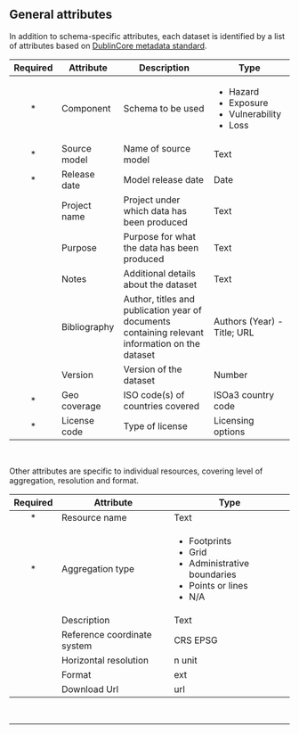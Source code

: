 ## General attributes

In addition to schema-specific attributes, each dataset is identified by a list of attributes based on <a href="https://www.dublincore.org/specifications/dublin-core/dcmi-terms">DublinCore metadata standard</a>.

| **Required** | **Attribute** | **Description** | **Type** |
|:---:|---|---|---|
|*| Component | Schema to be used | <ul><li>Hazard<li>Exposure<li>Vulnerability<li>Loss |
|*| Source model | Name of source model | Text |
|*| Release date | Model release date | Date |
| | Project name | Project under which data has been produced | Text |
| | Purpose | Purpose for what the data has been produced | Text |
| | Notes | Additional details about the dataset | Text |
| | Bibliography | Author, titles and publication year of documents containing relevant information on the dataset | Authors (Year) - Title; URL |
| | Version | Version of the dataset | Number  |
|*| Geo coverage | ISO code(s) of countries covered | ISOa3 country code |
|*| License code | Type of license | Licensing options |

<br>

Other attributes are specific to individual resources, covering level of aggregation, resolution and format.

| **Required** | **Attribute** | **Type** |
|:---:|---|---|
|*| Resource name | Text |
|*| Aggregation type | <ul><li>Footprints<li>Grid<li>Administrative boundaries<li>Points or lines<li>N/A</ul> |
| | Description | Text |
| | Reference coordinate system | CRS EPSG |
| | Horizontal resolution | n unit |
| | Format | ext |
| | Download Url | url |

<br><hr>
